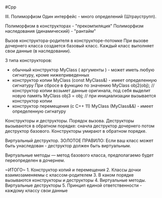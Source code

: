 #Cpp 

III. Полиморфизм
Один интерфейс - много определений (Штрауструпп).

Полиморфизм в конструкторах - "прекомпиляция"
Полиморфизм наследования (динамический) - "рантайм"

Вызов конструктора-родителя в конструкторе-потомке
При вызове дочернего класса создается базовый класс.
Каждый класс выполняет свои данные (в наследовании).

3 типа конструкторов:
- обычный конструктор
	MyClass ( аргументы ) - может иметь любую сигнатуру, кроме нижеприведенных
- конструктор копии
	MyClass (const MyClass&) - имеет определенную сигнатуру
	При сбросе в функцию по значению
	MyClass obj2(obj); // конструктор копии возьмет данные оригинала, под себя выделит новую память
	MyClass obj3 = obj; // при инициализации вызывается конструктор копии
- конструктор перемещения (с С++ 11)
	MyClass (MyClass&&) - имеет определенную сигнатуру

Конструкторы и деструкторы. Порядок вызова.
Деструкторы вызываются в обратном порядке: сначла деструктор дочернего потом деструктор базового. Конструкторы умирают в обратном порядке.

Виртуальный деструктор.
ЗОЛОТОЕ ПРАВИЛО: Если ваш класс может быть унаследован - деструктор должен быть виртуальным.

Виртуальные методы — метод базового класса, предполагаемо будет переопределен в дочернем.

~ИТОГО~
	1. Конструктор копий и перемещения
	2. Классы дочки взаимозаменяемы с классом-родителем
	3. В каком порядке вызываются конструкторы и деструкторы
	4. Виртуальные методы. Виртуальные деструкторы
	5. Принцип единой ответственности - каждому классу свои данные



